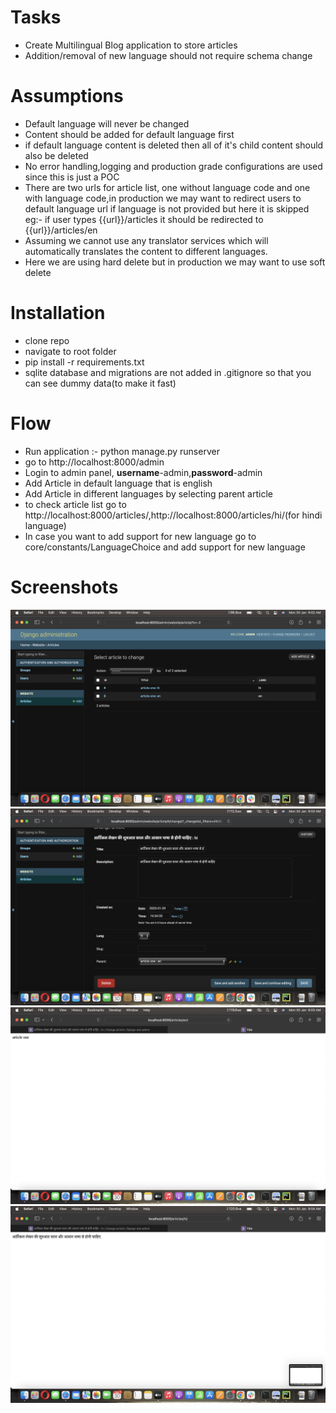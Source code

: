 # Tasks
 - Create Multilingual Blog application to store articles
 - Addition/removal of new language should not require schema change


# Assumptions
- Default language will never be changed 
- Content should be added for default language first
- if default language content is deleted then all of it's child content should also be deleted
- No error handling,logging and production grade configurations are used since this is just a POC
- There are two urls for article list, one without language code and one with language code,in production 
  we may want to redirect users to default language url if language is not provided but here it is skipped
  eg:-  if user types {{url}}/articles it should be redirected to
  {{url}}/articles/en
- Assuming we cannot use any translator services which will automatically translates the content to different
  languages.
- Here we are using hard delete but in production we may want to use soft delete

# Installation
- clone repo
- navigate to root folder
- pip install -r requirements.txt
- sqlite database and migrations are not added in .gitignore so that you can see dummy data(to make it fast)


# Flow
- Run application :- python manage.py runserver
- go to http://localhost:8000/admin
- Login to admin panel, **username**-admin,**password**-admin
- Add Article in default language that is english
- Add Article in different languages by selecting parent article
- to check  article list go to http://localhost:8000/articles/,http://localhost:8000/articles/hi/(for hindi language)
- In case you want to add support for new language
  go to core/constants/LanguageChoice and add support for new language

# Screenshots
![Alt text](screenshots/1.png?raw=true "")<br>
![Alt text](screenshots/2.png?raw=true "")<br>
![Alt text](screenshots/3.png?raw=true "")<br>
![Alt text](screenshots/4.png?raw=true "")<br>